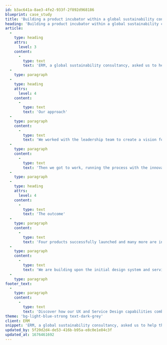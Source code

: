 ```yaml
---
id: b3ac641a-8ae3-4fe2-933f-2f892d968186
blueprint: case_study
title: 'Building a product incubator within a global sustainability consultancy'
heading: 'Building a product incubator within a global sustainability consultancy'
article:
  -
    type: heading
    attrs:
      level: 3
    content:
      -
        type: text
        text: 'ERM, a global sustainability consultancy, asked us to help them to define and embed a product accelerator within the digital organisation. The goal was to build new products and services that could enable their consulting work, generate new revenue and give clients better tools to manage ESG risk within their organisation.'
  -
    type: paragraph
  -
    type: heading
    attrs:
      level: 4
    content:
      -
        type: text
        text: 'Our approach'
  -
    type: paragraph
    content:
      -
        type: text
        text: 'We worked with the leadership team to create a vision for the Innovation Incubator, and define the places, talent, processes, structure and governance needed to create successful products within a globally distributed team.'
  -
    type: paragraph
    content:
      -
        type: text
        text: 'Then we got to work, running the process with the innovation team to fine-tune the tools and templates to find the best ideas.'
  -
    type: paragraph
  -
    type: heading
    attrs:
      level: 4
    content:
      -
        type: text
        text: 'The outcome'
  -
    type: paragraph
    content:
      -
        type: text
        text: 'Four products successfully launched and many more are in the pipeline. The work is ongoing, with the team in hypergrowth to keep up with internal demand.'
  -
    type: paragraph
    content:
      -
        type: text
        text: 'We are building upon the initial design system and service design templates and training provided to the team to make it better, slicker and faster with each new product launch.'
  -
    type: paragraph
footer_text:
  -
    type: paragraph
    content:
      -
        type: text
        text: 'Discover how our UX and Service Design capabilities combine to invent better customer journeys.'
theme: 'bg-light-blue-strong text-dark-grey'
client: ERM
snippet: 'ERM, a global sustainability consultancy, asked us to help them to define and embed a product accelerator within the digital organisation. The goal was to build new products and services that could enable their consulting work, generate new revenue and give clients better tools to manage ESG risk within their organisation.'
updated_by: 5f20d2d4-de53-416b-b95a-e8c0e1e84c3f
updated_at: 1676461692
---
```

